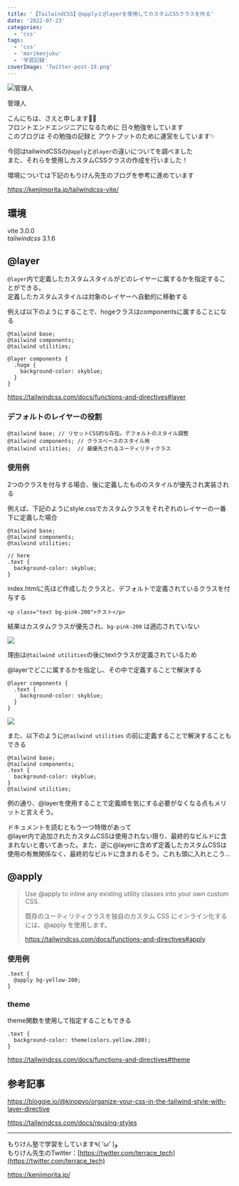 ```yaml
---
title: '【TailwindCSS】@applyと@layerを使用してカスタムCSSクラスを作る'
date: '2022-07-23'
categories:
  - 'css'
tags:
  - 'css'
  - 'morikenjuku'
  - '学習記録'
coverImage: 'Twitter-post-19.png'
---
```


![管理人](/images/43D8A608-67A3-48E2-9600-EFFAEB7E218E_1_201_a-150x150.jpeg)

管理人

こんにちは、さえと申します👩‍💻  
フロントエンドエンジニアになるために 日々勉強をしています  
このブログは その勉強の記録と アウトプットのために運営をしています✨

今回はtailwindCSSの`@apply`と`@layer`の違いについてを調べました  
また、それらを使用しカスタムCSSクラスの作成を行いました！

環境については下記のもりけん先生のブログを参考に進めています

https://kenjimorita.jp/tailwindcss-vite/

## 環境

vite 3.0.0  
_tailwindcss_ 3.1.6

## @layer

`@layer`内で定義したカスタムスタイルがどのレイヤーに属するかを指定することができる。  
定義したカスタムスタイルは対象のレイヤーへ自動的に移動する

例えば以下のようにすることで、hogeクラスはcomponentsに属することになる

```
@tailwind base;
@tailwind components;
@tailwind utilities;

@layer components {
  .hoge {
    background-color: skyblue;
  }
}
```

https://tailwindcss.com/docs/functions-and-directives#layer

### デフォルトのレイヤーの役割

```
@tailwind base; // リセットCSS的な存在。デフォルトのスタイル調整
@tailwind components; // クラスベースのスタイル用
@tailwind utilities;  // 最優先されるユーティリティクラス
```

### 使用例

2つのクラスを付与する場合、後に定義したもののスタイルが優先され実装される

例えば、下記のようにstyle.cssでカスタムクラスをそれぞれのレイヤーの一番下に定義した場合

```
@tailwind base;
@tailwind components;
@tailwind utilities;

// here
.text {
  background-color: skyblue;
}
```

index.htmlに先ほど作成したクラスと、デフォルトで定義されているクラスを付与する

```
<p class="text bg-pink-200">テスト</p>
```

結果はカスタムクラスが優先され、`bg-pink-200` は適応されていない

![](/images/8085e62972f03adb5ad367a75400e1e7-1024x92.png)

理由は`@tailwind utilities`の後にtextクラスが定義されているため

@layerでどこに属するかを指定し、その中で定義することで解決する

```
@layer components {
  .text {
    background-color: skyblue;
  }
}
```

![](/images/2426ef54c49e5e6a081eb315dc38d652-1024x85.png)

また、以下のように`@tailwind utilities` の前に定義することで解決することもできる

```
@tailwind base;
@tailwind components;
.text {
  background-color: skyblue;
}
@tailwind utilities;
```

例の通り、@layerを使用することで定義順を気にする必要がなくなる点もメリットと言えそう。

ドキュメントを読むともう一つ特徴があって  
@layer内で追加されたカスタムCSSは使用されない限り、最終的なビルドに含まれないと書いてあった。また、逆に@layerに含めず定義したカスタムCSSは使用の有無関係なく、最終的なビルドに含まれるそう。これも頭に入れとこう...

## @apply

> Use @apply to inline any existing utility classes into your own custom CSS.
>
> 既存のユーティリティクラスを独自のカスタム CSS にインライン化するには、@apply を使用します。
>
> https://tailwindcss.com/docs/functions-and-directives#apply

### 使用例

```
.text {
  @apply bg-yellow-200;
}
```

### theme

theme関数を使用して指定することもできる

```
.text {
  background-color: theme(colors.yellow.200);
}
```

https://tailwindcss.com/docs/functions-and-directives#theme

## 参考記事

https://bloggie.io/@kinopyo/organize-your-css-in-the-tailwind-style-with-layer-directive

https://tailwindcss.com/docs/reusing-styles

---

もりけん塾で学習をしています٩( 'ω' )و  
もりけん先生のTwitter：[https://twitter.com/terrace_tech](https://twitter.com/terrace_tech)

https://kenjimorita.jp/

